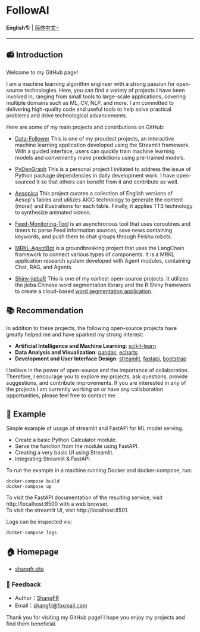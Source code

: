 # FollowAI

**English**🌎 | [简体中文🀄](./README.md)

------------------------------------------------------------------------------------------

## 📻 Introduction

Welcome to my GitHub page!

I am a machine learning algorithm engineer with a strong passion for open-source technologies. Here, you can find a variety of projects I have been involved in, ranging from small tools to large-scale applications, covering multiple domains such as ML, CV, NLP, and more. I am committed to delivering high-quality code and useful tools to help solve practical problems and drive technological advancements.

Here are some of my main projects and contributions on GitHub:

 - [Data-Follower](https://github.com/shangfr/Data-Follower) This is one of my proudest projects, an interactive machine learning application developed using the Streamlit framework. With a guided interface, users can quickly train machine learning models and conveniently make predictions using pre-trained models.

 - [PyDepGraph](https://github.com/shangfr/PyDepGraph) This is a personal project I initiated to address the issue of Python package dependencies in daily development work. I have open-sourced it so that others can benefit from it and contribute as well.

 - [Aesopica](https://github.com/shangfr/Aesopica) This project curates a collection of English versions of Aesop's fables and utilizes AIGC technology to generate the content (moral) and illustrations for each fable. Finally, it applies TTS technology to synthesize animated videos.

 - [Feed-Monitoring-Tool](https://github.com/shangfr/Feed-Monitoring-Tool) is an asynchronous tool that uses coroutines and timers to parse Feed information sources, save news containing keywords, and push them to chat groups through Feishu robots.

 - [MRKL-AgentBot](https://github.com/shangfr/MRKL-AgentBot) is a groundbreaking project that uses the LangChain framework to connect various types of components. It is a MRKL application research system developed with Agent modules, containing Chat, RAG, and Agents.

 - [Shiny-jiebaR](https://github.com/shangfr/Shiny-jiebaR) This is one of my earliest open-source projects. It utilizes the jieba Chinese word segmentation library and the R Shiny framework to create a cloud-based [word segmentation application](https://shangfr.shinyapps.io/Chinese-jiebaR).

## 📚 Recommendation

In addition to these projects, the following open-source projects have greatly helped me and have sparked my strong interest:

- **Artificial Intelligence and Machine Learning**: [scikit-learn](https://github.com/scikit-learn/scikit-learn)
- **Data Analysis and Visualization**: [pandas](https://github.com/pandas-dev/pandas), [echarts](https://github.com/apache/echarts)
- **Development and User Interface Design**: [streamlit](https://github.com/streamlit/streamlit), [fastapi](https://github.com/tiangolo/fastapi), [bootstrap](https://getbootstrap.com/)

I believe in the power of open-source and the importance of collaboration. Therefore, I encourage you to explore my projects, ask questions, provide suggestions, and contribute improvements. If you are interested in any of the projects I am currently working on or have any collaboration opportunities, please feel free to contact me.

## 🧰 Example

Simple example of usage of streamlit and FastAPI for ML model serving.

- Create a basic Python Calculator module. 
- Serve the function from the module using FastAPI. 
- Creating a very basic UI using Streamlit. 
- Integrating Streamlit &amp; FastAPI.

To run the example in a machine running Docker and docker-compose, run:

    docker-compose build
    docker-compose up

To visit the FastAPI documentation of the resulting service, visit http://localhost:8500 with a web browser.  
To visit the streamlit UI, visit http://localhost:8501.

Logs can be inspected via:

    docker-compose logs


## 🏠 Homepage

- [shangfr.site](https://shangfr.site)

### 📧 Feedback

- Author：[ShangFR](http://blog.shangfr.site)
- Email：<shangfr@foxmail.com>

Thank you for visiting my GitHub page! I hope you enjoy my projects and find them beneficial.

